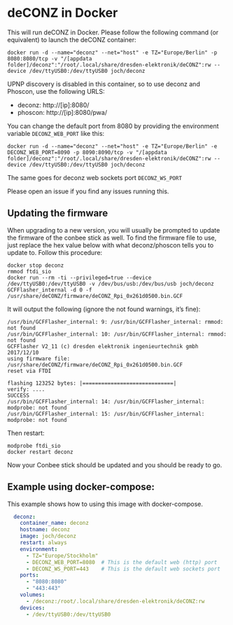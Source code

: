 # deCONZ in Docker

This will run deCONZ in Docker. Please follow the following command (or equivalent) to launch the deCONZ container:

```
docker run -d --name="deconz" --net="host" -e TZ="Europe/Berlin" -p 8080:8080/tcp -v "/[appdata folder]/deconz":"/root/.local/share/dresden-elektronik/deCONZ":rw --device /dev/ttyUSB0:/dev/ttyUSB0 joch/deconz
```

UPNP discovery is disabled in this container, so to use deconz and Phoscon, use the following URLS:

- deconz: http://[ip]:8080/
- phoscon: http://[ip]:8080/pwa/

You can change the default port from 8080 by providing the environment variable `DECONZ_WEB_PORT` like this:
```
docker run -d --name="deconz" --net="host" -e TZ="Europe/Berlin" -e DECONZ_WEB_PORT=8090 -p 8090:8090/tcp -v "/[appdata folder]/deconz":"/root/.local/share/dresden-elektronik/deCONZ":rw --device /dev/ttyUSB0:/dev/ttyUSB0 joch/deconz

```
The same goes for deconz web sockets port `DECONZ_WS_PORT`

Please open an issue if you find any issues running this.

## Updating the firmware

When upgrading to a new version, you will usually be prompted to update the firmware of the conbee stick as well. To find the firmware file to use, just replace the hex value below with what deconz/phoscon tells you to update to. Follow this procedure:

```
docker stop deconz
rmmod ftdi_sio
docker run --rm -ti --privileged=true --device /dev/ttyUSB0:/dev/ttyUSB0 -v /dev/bus/usb:/dev/bus/usb joch/deconz GCFFlasher_internal -d 0 -f /usr/share/deCONZ/firmware/deCONZ_Rpi_0x261d0500.bin.GCF
```

It will output the following (ignore the not found warnings, it’s fine):

```
/usr/bin/GCFFlasher_internal: 9: /usr/bin/GCFFlasher_internal: rmmod: not found
/usr/bin/GCFFlasher_internal: 10: /usr/bin/GCFFlasher_internal: rmmod: not found
GCFFlasher V2_11 (c) dresden elektronik ingenieurtechnik gmbh 2017/12/10
using firmware file: /usr/share/deCONZ/firmware/deCONZ_Rpi_0x261d0500.bin.GCF
reset via FTDI

flashing 123252 bytes: |=============================|
verify: ....
SUCCESS
/usr/bin/GCFFlasher_internal: 14: /usr/bin/GCFFlasher_internal: modprobe: not found
/usr/bin/GCFFlasher_internal: 15: /usr/bin/GCFFlasher_internal: modprobe: not found
```

Then restart:

```
modprobe ftdi_sio
docker restart deconz
```

Now your Conbee stick should be updated and you should be ready to go.

## Example using docker-compose:

This example shows how to using this image with docker-compose.

```yaml
  deconz:
    container_name: deconz
    hostname: deconz
    image: joch/deconz
    restart: always
    environment:
      - TZ="Europe/Stockholm"
      - DECONZ_WEB_PORT=8080  # This is the default web (http) port
      - DECONZ_WS_PORT=443    # This is the default web sockets port
    ports:
      - "8080:8080"
      - "443:443"
    volumes:
      - /deconz:/root/.local/share/dresden-elektronik/deCONZ:rw
    devices:
      - /dev/ttyUSB0:/dev/ttyUSB0
```
